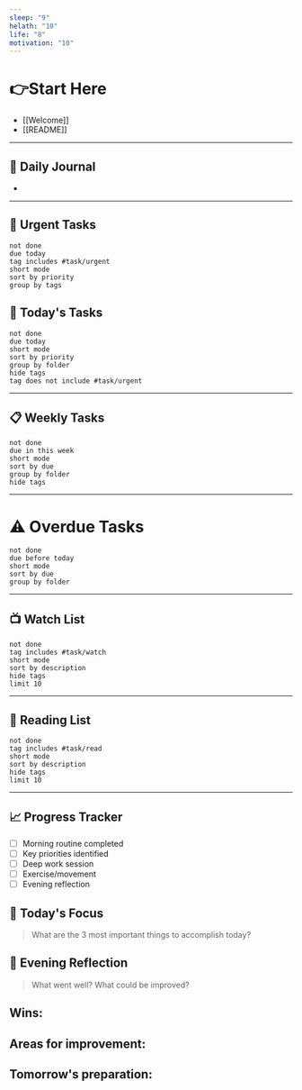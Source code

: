```yaml
---
sleep: "9"
helath: "10"
life: "8"
motivation: "10"
---
```

# 👉Start Here
- [[Welcome]]
- [[README]]
---
## 📝 Daily Journal
- 


---

## 🚨 Urgent Tasks

```tasks
not done 
due today 
tag includes #task/urgent
short mode
sort by priority
group by tags
```

## 📅 Today's Tasks

```tasks
not done 
due today
short mode
sort by priority
group by folder
hide tags
tag does not include #task/urgent
```

---
## 📋 Weekly Tasks

```tasks
not done 
due in this week
short mode
sort by due
group by folder
hide tags
```

---
# ⚠️ Overdue Tasks
```tasks
not done 
due before today
short mode
sort by due
group by folder
```

---
## 📺 Watch List
```tasks
not done 
tag includes #task/watch
short mode
sort by description
hide tags
limit 10
```
---
## 📖 Reading List
```tasks
not done 
tag includes #task/read
short mode
sort by description
hide tags
limit 10
```

---

## 📈 Progress Tracker

- [ ] Morning routine completed
- [ ] Key priorities identified
- [ ] Deep work session
- [ ] Exercise/movement
- [ ] Evening reflection

## 🎯 Today's Focus

> What are the 3 most important things to accomplish today?

## 🤔 Evening Reflection

> What went well? What could be improved?

## **Wins:**

## **Areas for improvement:**

## **Tomorrow's preparation:**